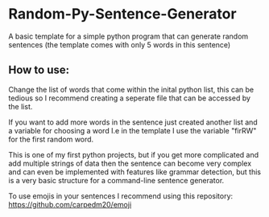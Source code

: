 # Random-Py-Sentence-Generator
A basic template for a simple python program that can generate random sentences (the template comes with only 5 words in this sentence)

## How to use:
Change the list of words that come within the inital python list, this can be tedious 
so I recommend creating a seperate file that can be accessed by the list.

If you want to add more words in the sentence just created another list and a variable for choosing a word
I.e in the template I use the variable "firRW" for the first random word.

This is one of my first python projects, but if you get more complicated and add multiple strings of data then the sentence can become very complex and can even be implemented with features like grammar detection, but this is a very basic structure for a command-line sentence generator.

To use emojis in your sentences I recommend using this repository: https://github.com/carpedm20/emoji
